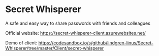 # Secret Whisperer

A safe and easy way to share passwords with friends and colleagues

Official website: https://secret-whisperer-client.azurewebsites.net/

Demo of client: https://codesandbox.io/s/github/lindgren-linus/Secret-Whisperer/tree/master/Client/secret-whisperer
